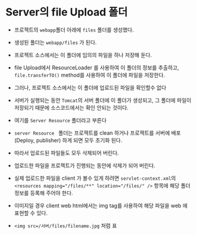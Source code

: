 # Server의 file Upload 폴더
- 프로젝트의  `webapp`폴더 아래에 `files` 폴더를 생성했다.
- 생성된 폴더는 `webapp/files` 가 된다.
- 프로젝트 소스에서는 이 폴더에 임의의 파일을 하나 저장해 둔다.
- file Upload에서 ResourceLoader 를 사용하여 이 폴더의 정보를 추출하고, `file.transferTO()` method를 사용하여 이 폴더에 파일을 저장한다.
- 그러나, 프로젝트 소스에서는 이 폴더에 업로드된 파일을 확인할수 없다
- 서버가 실행되는 동안 `Tomcat`의 서버 폴더에 이 폴더가 생성되고, 그 폴더에 파일이 저장되기 때문에 소스코드에서는 확인 안되는 것이다.

- 여기를 `Server Resource` 폴더라고 부른다
- `server Resource ` 폴더는 프로젝트를 clean 하거나 프로젝트를 서버에 배포(Deploy, publisher) 하게 되면 모두 초기화 된다.
- 따라서 업로드된 파일들도 모두 삭제되어 버린다.
- 업로드한 파일을 프로젝트가 진행되는 동안에 삭제가 되어 버린다.
- 실제 업로드한 파일을 client 가 볼수 있게 하려면 `servlet-context.xml`의 `<resources mapping="/files/**" location="/files/" />` 항목에 해당 폴더정보를 등록해 주어야 한다.
- 이미지일 경우 client web html에서는 img tag를 사용하여 해당 파일을 web 에 표현할 수 있다.
- `<img src=/서버/files/filename.jpg` 처럼 표
